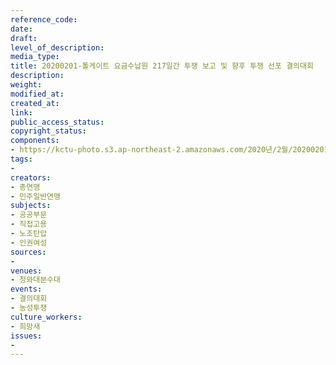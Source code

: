```yaml
---
reference_code: 
date: 
draft: 
level_of_description: 
media_type: 
title: 20200201-톨게이트 요금수납원 217일간 투쟁 보고 및 향후 투쟁 선포 결의대회
description: 
weight: 
modified_at: 
created_at: 
link: 
public_access_status: 
copyright_status: 
components:
- https://kctu-photo.s3.ap-northeast-2.amazonaws.com/2020년/2월/20200201-톨게이트+요금수납원+217일간+투쟁+보고+및+향후+투쟁+선포+결의대회/2_CTU9137.jpg
tags:
- 
creators:
- 총연맹
- 민주일반연맹
subjects:
- 공공부문
- 직접고용
- 노조탄압
- 인권여성
sources:
- 
venues:
- 청와대분수대
events:
- 결의대회
- 농성투쟁
culture_workers:
- 희망새
issues:
- 
---
```


